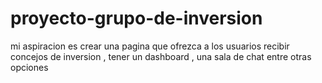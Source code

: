 # proyecto-grupo-de-inversion
 mi aspiracion es crear una pagina que ofrezca a los usuarios recibir concejos de inversion , tener un dashboard , una sala de chat entre otras opciones
